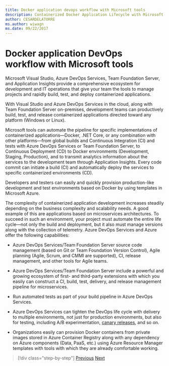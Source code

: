 ```yaml
---
title: Docker application devops workflow with Microsoft tools
description: Containerized Docker Application Lifecycle with Microsoft Platform and Toolsdevops workflow with Microsoft tools
author: CESARDELATORRE
ms.author: wiwagn
ms.date: 09/22/2017
---
```


# Docker application DevOps workflow with Microsoft tools

Microsoft Visual Studio, Azure DevOps Services, Team Foundation Server, and Application Insights provide a comprehensive ecosystem for development and IT operations that give your team the tools to manage projects and rapidly build, test, and deploy containerized applications.

With Visual Studio and Azure DevOps Services in the cloud, along with Team Foundation Server on-premises, development teams can productively build, test, and release containerized applications directed toward any platform (Windows or Linux).

Microsoft tools can automate the pipeline for specific implementations of containerized applications—Docker, .NET Core, or any combination with other platforms—from global builds and Continuous Integration (CI) and tests with Azure DevOps Services or Team Foundation Server, to Continuous Deployment (CD) to Docker environments (Development, Staging, Production), and to transmit analytics information about the services to the development team through Application Insights. Every code commit can initiate a build (CI) and automatically deploy the services to specific containerized environments (CD).

Developers and testers can easily and quickly provision production-like development and test environments based on Docker by using templates in Microsoft Azure.

The complexity of containerized application development increases steadily depending on the business complexity and scalability needs. A good example of this are applications based on microservices architectures. To succeed in such an environment, your project must automate the entire life cycle—not only the build and deployment, but it also must manage versions along with the collection of telemetry. Azure DevOps Services and Azure offer the following capabilities:

-   Azure DevOps Services/Team Foundation Server source code management (based on Git or Team Foundation Version Control), Agile planning (Agile, Scrum, and CMMI are supported), CI, release management, and other tools for Agile teams.

-   Azure DevOps Services/Team Foundation Server include a powerful and growing ecosystem of first- and third-party extensions with which you easily can construct a CI, build, test, delivery, and release management pipeline for microservices.

-   Run automated tests as part of your build pipeline in Azure DevOps Services.

-   Azure DevOps Services can tighten the DevOps life cycle with delivery to multiple environments, not just for production environments, but also for testing, including A/B experimentation, [canary releases](https://martinfowler.com/bliki/CanaryRelease.html), and so on.

-   Organizations easily can provision Docker containers from private images stored in Azure Container Registry along with any dependency on Azure components (Data, PaaS, etc.) using Azure Resource Manager templates with tools with which they are already comfortable working.


> [!div class="step-by-step"]
> [Previous](../design-develop-containerized-apps/set-up-windows-containers-with-powershell.md)
> [Next](docker-application-outer-loop-devops-workflow.md)
